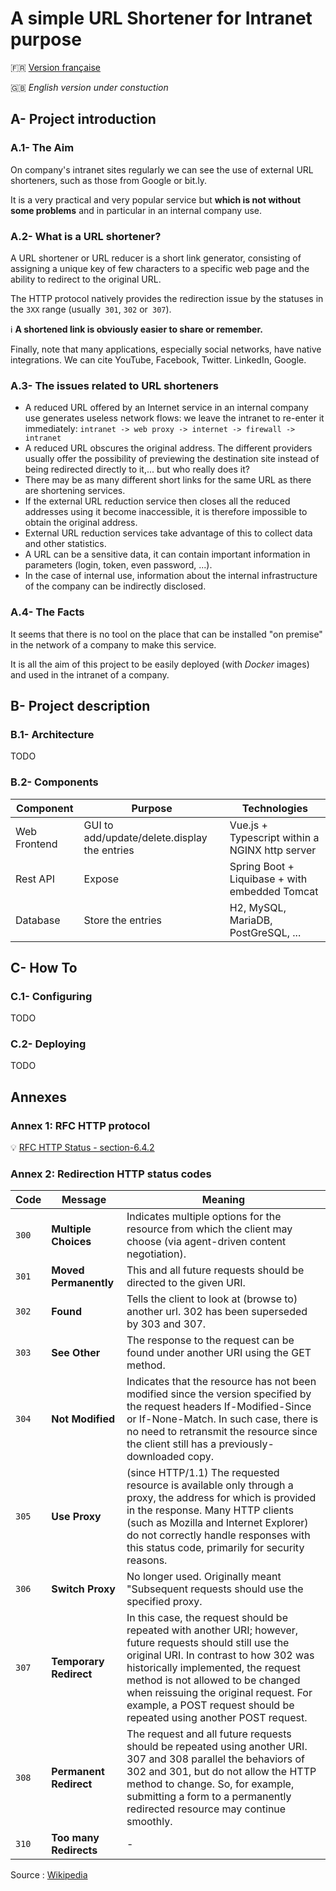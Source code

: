 # A simple URL Shortener for Intranet purpose

:fr: [Version française](README_fr.md)

:uk: _English version under constuction_

## A- Project introduction

### A.1- The Aim

On company's intranet sites regularly we can see the use of external URL shorteners,
such as those from Google or bit.ly.

It is a very practical and very popular service but **which is not without some problems**
and in particular in an internal company use.

### A.2- What is a URL shortener?

A URL shortener or URL reducer is a short link generator, consisting of assigning a unique key
of few characters to a specific web page and the ability to redirect to the original URL.

The HTTP protocol natively provides the redirection issue by the statuses in the `3XX` range (usually` 301`, `302` or` 307`).

:information_source: **A shortened link is obviously easier to share or remember.**

Finally, note that many applications, especially social networks, have native integrations.
We can cite YouTube, Facebook, Twitter. LinkedIn, Google.

### A.3- The issues related to URL shorteners

* A reduced URL offered by an Internet service in an internal company use generates useless network flows: we leave the intranet to re-enter it immediately: `intranet -> web proxy -> internet -> firewall -> intranet`
* A reduced URL obscures the original address. The different providers usually offer the possibility of previewing the destination site instead of being redirected directly to it,...  but who really does it?
* There may be as many different short links for the same URL as there are shortening services.
* If the external URL reduction service then closes all the reduced addresses using it become inaccessible, it is therefore impossible to obtain the original address.
* External URL reduction services take advantage of this to collect data and other statistics.
* A URL can be a sensitive data, it can contain important information in parameters (login, token, even password, ...).
* In the case of internal use, information about the internal infrastructure of the company can be indirectly disclosed.

### A.4- The Facts

It seems that there is no tool on the place that can be installed "on premise" in the network of a company to make this service.

It is all the aim of this project to be easily deployed (with _Docker_ images) and used in the intranet of a company.

## B- Project description

### B.1- Architecture

TODO

### B.2- Components

| Component | Purpose | Technologies |
|---|---|---|
| Web Frontend | GUI to add/update/delete.display the entries | Vue.js + Typescript within a NGINX http server |
| Rest API | Expose  | Spring Boot + Liquibase + with embedded Tomcat |
| Database | Store the entries | H2, MySQL, MariaDB, PostGreSQL, ... |

## C- How To

### C.1- Configuring

TODO

### C.2- Deploying

TODO

## Annexes

### Annex 1: RFC HTTP protocol

:bulb: [RFC HTTP Status - section-6.4.2](https://tools.ietf.org/html/rfc7231#section-6.4.2)

### Annex 2: Redirection HTTP status codes

| Code | Message | Meaning |
|---|---|---|
| `300` | **Multiple Choices** | Indicates multiple options for the resource from which the client may choose (via agent-driven content negotiation). |
| `301` | **Moved Permanently** | This and all future requests should be directed to the given URI. |
| `302` | **Found** | Tells the client to look at (browse to) another url. 302 has been superseded by 303 and 307. |
| `303` | **See Other** | The response to the request can be found under another URI using the GET method. |
| `304` | **Not Modified** | Indicates that the resource has not been modified since the version specified by the request headers If-Modified-Since or If-None-Match. In such case, there is no need to retransmit the resource since the client still has a previously-downloaded copy. |
| `305` | **Use Proxy** | (since HTTP/1.1) The requested resource is available only through a proxy, the address for which is provided in the response. Many HTTP clients (such as Mozilla and Internet Explorer) do not correctly handle responses with this status code, primarily for security reasons. |
| `306` | **Switch Proxy** | No longer used. Originally meant "Subsequent requests should use the specified proxy. |
| `307` | **Temporary Redirect** | In this case, the request should be repeated with another URI; however, future requests should still use the original URI. In contrast to how 302 was historically implemented, the request method is not allowed to be changed when reissuing the original request. For example, a POST request should be repeated using another POST request. |
| `308` | **Permanent Redirect** | The request and all future requests should be repeated using another URI. 307 and 308 parallel the behaviors of 302 and 301, but do not allow the HTTP method to change. So, for example, submitting a form to a permanently redirected resource may continue smoothly. |
| `310` | **Too many Redirects** | - |

Source : [Wikipedia](https://en.wikipedia.org/wiki/List_of_HTTP_status_codes)
